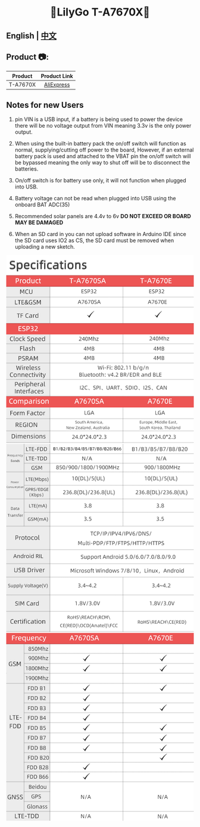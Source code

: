 <h1 align = "center">🌟LilyGo T-A7670X🌟</h1>

## **English | [中文](docs/docs_cn.md)**

<h2 align = "left">Product 📷:</h2>

| Product  |                            Product  Link                            |
| :------: | :-----------------------------------------------------------------: |
| T-A7670X | [AliExpress](https://www.aliexpress.com/item/1005003036514769.html) |



## Notes for new Users

1. pin VIN is a USB input, if a battery is being used to power the device there will be no voltage output from VIN meaning 3.3v is the only power output.

2. When using the built-in battery pack the on/off switch will function as normal, supplying/cutting off power to the board, However, if an external battery pack is used and attached to the VBAT pin the on/off switch will be bypassed meaning the only way to shut off will be to disconnect the batteries.

3. On/off switch is for battery use only, it will not function when plugged into USB.

4. Battery voltage can not be read when plugged into USB using the onboard BAT ADC(35) 

5. Recommended solar panels are 4.4v to 6v **DO NOT EXCEED OR BOARD MAY BE DAMAGED** 

6. When an SD card in you can not upload software in Arduino IDE since the SD card uses IO2 as CS, the SD card must be removed when uploading a new sketch. 

![](image/A7670_EN_1.jpg)
![](image/A7670_EN_2.jpg)
![](image/A7670_EN_3.jpg)